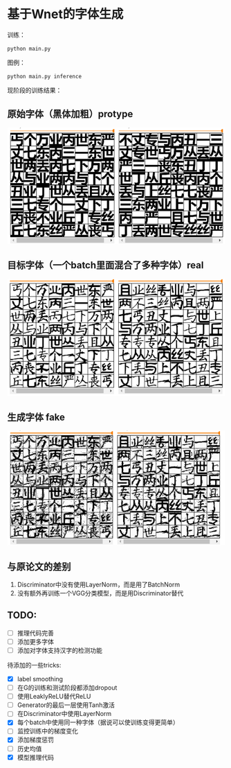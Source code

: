 # 基于Wnet的字体生成

训练：

```
python main.py
```

图例：

```
python main.py inference
```

现阶段的训练结果：

原始字体（黑体加粗）protype
---
![](./img/src.png)

目标字体（一个batch里面混合了多种字体）real
---
![](./img/target.png)

生成字体 fake
---
![](./img/out.png)


与原论文的差别
---

1. Discriminator中没有使用LayerNorm，而是用了BatchNorm
2. 没有额外再训练一个VGG分类模型，而是用Discriminator替代

TODO:
---

- [ ] 推理代码完善
- [ ] 添加更多字体
- [ ] 添加对字体支持汉字的检测功能

待添加的一些tricks:

- [x] label smoothing
- [ ] 在G的训练和测试阶段都添加dropout
- [ ] 使用LeaklyReLU替代ReLU
- [ ] Generator的最后一层使用Tanh激活
- [ ] 在Discriminator中使用LayerNorm
- [x] 每个batch中使用同一种字体（据说可以使训练变得更简单）
- [ ] 监控训练中的梯度变化
- [x] 添加梯度惩罚
- [ ] 历史均值
- [x] 模型推理代码

